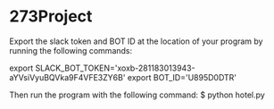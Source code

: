 # 273Project
Export the slack token and BOT ID at the location of your program by running the following commands:

export SLACK_BOT_TOKEN='xoxb-281183013943-aYVsiVyuBQVka9F4VFE3ZY6B'
export BOT_ID='U895D0DTR'

Then run the program with the following command:
$ python hotel.py
